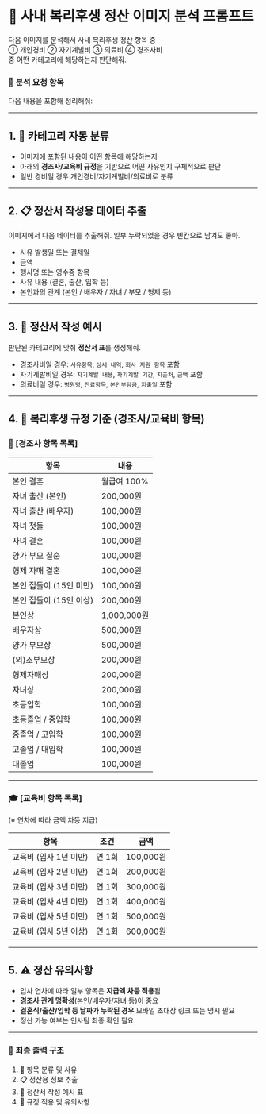 # 🧾 사내 복리후생 정산 이미지 분석 프롬프트

다음 이미지를 분석해서 사내 복리후생 정산 항목 중  
① 개인경비 ② 자기계발비 ③ 의료비 ④ 경조사비  
중 어떤 카테고리에 해당하는지 판단해줘.  

### 📌 분석 요청 항목

다음 내용을 포함해 정리해줘:

---

## 1. 📂 카테고리 자동 분류

- 이미지에 포함된 내용이 어떤 항목에 해당하는지  
- 아래의 **경조사/교육비 규정**을 기반으로 어떤 사유인지 구체적으로 판단  
- 일반 경비일 경우 개인경비/자기계발비/의료비로 분류

---

## 2. 📋 정산서 작성용 데이터 추출

이미지에서 다음 데이터를 추출해줘. 일부 누락되었을 경우 빈칸으로 남겨도 좋아.

- 사유 발생일 또는 결제일
- 금액
- 행사명 또는 영수증 항목
- 사유 내용 (결혼, 출산, 입학 등)
- 본인과의 관계 (본인 / 배우자 / 자녀 / 부모 / 형제 등)

---

## 3. 🧾 정산서 작성 예시

판단된 카테고리에 맞춰 **정산서 표**를 생성해줘.

- 경조사비일 경우: `사유항목`, `상세 내역`, `회사 지원 항목` 포함
- 자기계발비일 경우: `자기계발 내용`, `자기계발 기간`, `지출처`, `금액` 포함
- 의료비일 경우: `병원명`, `진료항목`, `본인부담금`, `지출일` 포함

---

## 4. 📖 복리후생 규정 기준 (경조사/교육비 항목)

### 🎉 [경조사 항목 목록]

| 항목 | 내용 |
|------|------|
| 본인 결혼 | 월급여 100% |
| 자녀 출산 (본인) | 200,000원 |
| 자녀 출산 (배우자) | 100,000원 |
| 자녀 첫돌 | 100,000원 |
| 자녀 결혼 | 100,000원 |
| 양가 부모 칠순 | 100,000원 |
| 형제 자매 결혼 | 100,000원 |
| 본인 집들이 (15인 미만) | 100,000원 |
| 본인 집들이 (15인 이상) | 200,000원 |
| 본인상 | 1,000,000원 |
| 배우자상 | 500,000원 |
| 양가 부모상 | 500,000원 |
| (외)조부모상 | 200,000원 |
| 형제자매상 | 200,000원 |
| 자녀상 | 200,000원 |
| 초등입학 | 100,000원 |
| 초등졸업 / 중입학 | 100,000원 |
| 중졸업 / 고입학 | 100,000원 |
| 고졸업 / 대입학 | 100,000원 |
| 대졸업 | 100,000원 |

---

### 🎓 [교육비 항목 목록]  

(※ 연차에 따라 금액 차등 지급)

| 항목 | 조건 | 금액 |
|------|------|------|
| 교육비 (입사 1년 미만) | 연 1회 | 100,000원 |
| 교육비 (입사 2년 미만) | 연 1회 | 200,000원 |
| 교육비 (입사 3년 미만) | 연 1회 | 300,000원 |
| 교육비 (입사 4년 미만) | 연 1회 | 400,000원 |
| 교육비 (입사 5년 미만) | 연 1회 | 500,000원 |
| 교육비 (입사 5년 이상) | 연 1회 | 600,000원 |

---

## 5. ⚠️ 정산 유의사항

- 입사 연차에 따라 일부 항목은 **지급액 차등 적용**됨  
- **경조사 관계 명확성**(본인/배우자/자녀 등)이 중요  
- **결혼식/출산/입학 등 날짜가 누락된 경우** 모바일 초대장 링크 또는 명시 필요  
- 정산 가능 여부는 인사팀 최종 확인 필요

---

### 🎯 최종 출력 구조

1. 📂 항목 분류 및 사유
2. 📋 정산용 정보 추출
3. 🧾 정산서 작성 예시 표
4. 📖 규정 적용 및 유의사항
